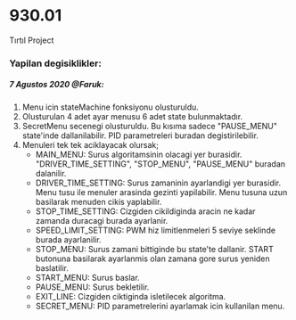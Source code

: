 # 930.01
Tırtıl Project

### Yapilan degisiklikler:



##### 7 Agustos 2020 @Faruk:
1. Menu icin stateMachine fonksiyonu olusturuldu.
1. Olusturulan 4 adet ayar menusu 6 adet state bulunmaktadır. 
1. SecretMenu secenegi olusturuldu. Bu kısıma sadece "PAUSE_MENU" state'inde dallanilabilir. PID parametreleri buradan degistirilebilir.
1. Menuleri tek tek aciklayacak olursak;
   - MAIN_MENU: Surus algoritamsinin olacagi yer burasidir. "DRIVER_TIME_SETTING", "STOP_MENU", "PAUSE_MENU" buradan dalanilir.
   - DRIVER_TIME_SETTING: Surus zamaninin ayarlandigi yer burasidir. Menu tusu ile menuler arasinda gezinti yapilabilir. Menu tusuna uzun basilarak menuden cikis yaplabilir.
   - STOP_TIME_SETTING: Cizgiden cikildiginda aracin ne kadar zamanda duracagi burada ayarlanir.
   - SPEED_LIMIT_SETTING: PWM hiz limitlenmeleri 5 seviye seklinde burada ayarlanilir.
   - STOP_MENU: Surus zamani bittiginde bu state'te dallanir. START butonuna basilarak ayarlanmis olan zamana gore surus yeniden baslatilir.
   - START_MENU: Surus baslar.
   - PAUSE_MENU: Surus bekletilir.
   - EXIT_LINE: Cizgiden ciktiginda isletilecek algoritma.
   - SECRET_MENU: PID parametrelerini ayarlamak icin kullanilan menu. 
